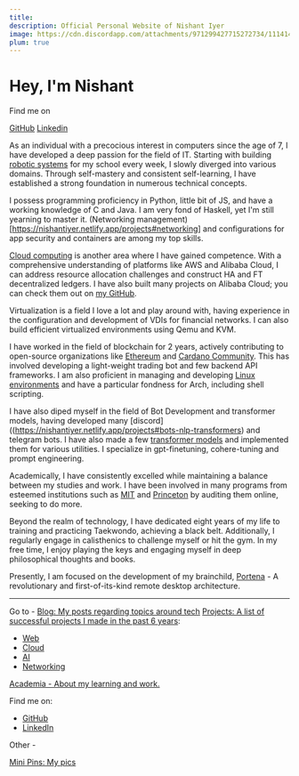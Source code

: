 ```yaml
---
title: 
description: Official Personal Website of Nishant Iyer
image: https://cdn.discordapp.com/attachments/971299427715272734/1114144376311001168/Nishant_Iyer.png
plum: true
---
```


# Hey, I'm Nishant

Find me on

<p flex="~ gap-3 wrap" class="mt--2!">
  <a href="https://github.com/nishantiyer" target="_blank"><span op75 i-simple-icons-github/> GitHub</a>
  <a href="https://www.linkedin.com/in/n1sh/" target="_blank"><span op75 i-simple-icons-linkedin /> Linkedin</a>
</p>

As an individual with a precocious interest in computers since the age of 7, I have developed a deep passion for the field of IT. Starting with building [robotic systems](https://drive.google.com/drive/folders/1idyy4DyDHI7uGDj3E00iVGRDthxPJJ2b?usp=drive_link) for my school every week, I slowly diverged into various domains. Through self-mastery and consistent self-learning, I have established a strong foundation in numerous technical concepts.

I possess programming proficiency in Python, little bit of JS, and have a working knowledge of C and Java. I am very fond of Haskell, yet I'm still yearning to master it.
(Networking management)[https://nishantiyer.netlify.app/projects#networking] and configurations for app security and containers are among my top skills.

[Cloud computing](https://nishantiyer.netlify.app/projects#cloud) is another area where I have gained competence. With a comprehensive understanding of platforms like AWS and Alibaba Cloud, I can address resource allocation challenges and construct HA and FT decentralized ledgers.
I have also built many projects on Alibaba Cloud; you can check them out on [my GitHub](https://github.com/NishantIyer).

Virtualization is a field I love a lot and play around with, having experience in the configuration and development of VDIs for financial networks. I can also build efficient virtualized environments using Qemu and KVM.

I have worked in the field of blockchain for 2 years, actively contributing to open-source organizations like [Ethereum](https://ethereum.org) and [Cardano Community](https://cardano.org). This has involved developing a light-weight trading bot and few backend API frameworks.
I am also proficient in managing and developing [Linux environments](https://pagure.io/user/nishantiyer) and have a particular fondness for Arch, including shell scripting.

I have also diped myself in the field of Bot Development and transformer models, having developed many [discord]((https://nishantiyer.netlify.app/projects#bots-nlp-transformers) and telegram bots.
I have also made a few [transformer models](https://github.com/NishantIyer/proxie) and implemented them for various utilities. I specialize in gpt-finetuning, cohere-tuning and prompt engineering.

Academically, I have consistently excelled while maintaining a balance between my studies and work. I have been involved in many programs from esteemed institutions such as [MIT](https://professional.mit.edu/course-catalog/blockchain-disruptive-technology) and [Princeton](https://www.coursera.org/learn/comparch) by auditing them online, seeking to do more.

Beyond the realm of technology, I have dedicated eight years of my life to training and practicing Taekwondo, achieving a black belt. Additionally, I regularly engage in calisthenics to challenge myself or hit the gym. In my free time, I enjoy playing the keys and engaging myself in deep philosophical thoughts and books.

Presently, I am focused on the development of my brainchild, [Portena](https://portena.netlify.app) - A revolutionary and first-of-its-kind remote desktop architecture.

---

Go to -
<a href="https://nishantiyer.netlify.app/posts" target="_blank"><span class="iconify" data-icon="carbon:hybrid-networking" data-inline="false" style="color: #d3bbbb"></span> Blog: My posts regarding topics around tech</a>
[Projects: A list of successful projects I made in the past 6 years](https://nishantiyer.netlify.app/projects):
- [Web](https://nishantiyer.netlify.app/projects#web-apps)
- [Cloud](https://nishantiyer.netlify.app/projects#cloud)
- [AI](https://nishantiyer.netlify.app/projects#bots-nlp-transformers)
- [Networking](https://nishantiyer.netlify.app/projects#networking)

[Academia - About my learning and work.](https://nishantiyer.netlify.app/academia)

Find me on:

- [GitHub](https://github.com/NishantIyer)
- [LinkedIn](https://www.linkedin.com/in/n1sh/)

Other -

[Mini Pins: My pics](https://nishantiyer.netlify.app/pics)
